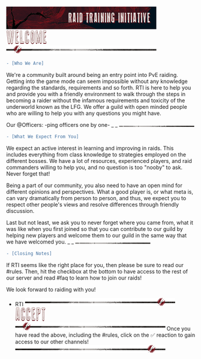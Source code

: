 ![banner](../../graphics/banners/banner.png)
![header-welcome](../../graphics/headers/header-welcome.png)
![separator-big](../../graphics/separators/separator-big.png)
```diff
- [Who We Are]
```
We're a community built around being an entry point into PvE raiding. Getting into the game mode can seem impossible without any knowledge regarding the standards, requirements and so forth. RTI is here to help you and provide you with a friendly environment to walk through the steps in becoming a raider without the infamous requirements and toxicity of the underworld known as the LFG. We offer a guild with open minded people who are willing to help you with any questions you might have.

Our @Officers:
-ping officers one by one-
_ _
![separator-small](../../graphics/separators/separator-small.png)
```diff
- [What We Expect From You]
```
We expect an active interest in learning and improving in raids. This includes everything from class knowledge to strategies employed on the different bosses. We have a lot of resources, experienced players, and raid commanders willing to help you, and no question is too "nooby" to ask. Never forget that!

Being a part of our community, you also need to have an open mind for different opinions and perspectives. What a good player is, or what meta is, can vary dramatically from person to person, and thus, we expect you to respect other people's views and resolve differences through friendly discussion.

Last but not least, we ask you to never forget where you came from, what it was like when you first joined so that you can contribute to our guild by helping new players and welcome them to our guild in the same way that we have welcomed you.
_ _
![separator-small](../../graphics/separators/separator-small.png)
```diff
- [Closing Notes]
```
If RTI seems like the right place for you, then please be sure to read our #rules. Then, hit the checkbox at the bottom to have access to the rest of our server and read #faq to learn how to join our raids!

We look forward to raiding with you!
- RTI
![separator-big_2](../../graphics/separators/separator-big_2.png)
![header-accept](../../graphics/headers/header-accept.png)
![separator-big](../../graphics/separators/separator-big.png)
Once you have read the above, including the #rules, click on the :white_check_mark: reaction to gain access to our other channels!
![separator-big_2](../../graphics/separators/separator-big_2.png)
